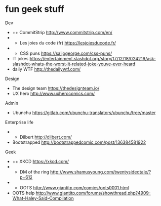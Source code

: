 # fun geek stuff

Dev
- ++ CommitStrip http://www.commitstrip.com/en/
- + Les joies du code (fr) https://lesjoiesducode.fr/
- + CSS puns https://saijogeorge.com/css-puns/
- IT jokes https://entertainment.slashdot.org/story/17/12/18/024219/ask-slashdot-whats-the-worst-it-related-joke-youve-ever-heard
- daily WTF http://thedailywtf.com/


Design
- The design team https://thedesignteam.io/
- UX hero http://www.uxherocomics.com/


Admin
- Ubunchu https://gitlab.com/ubunchu-translators/ubunchu/tree/master


Enterprise life
- + Dilbert http://dilbert.com/
- Bootstrapped http://bootstrappedcomic.com/post/136384581922


Geek
- ++ XKCD https://xkcd.com/
- + DM of the ring http://www.shamusyoung.com/twentysidedtale/?p=612
- + OOTS http://www.giantitp.com/comics/oots0001.html
- OOTS help http://www.giantitp.com/forums/showthread.php?4909-What-Haley-Said-Compilation
